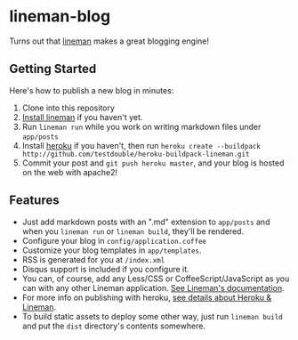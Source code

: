 # lineman-blog

Turns out that [lineman](http://linemanjs.com) makes a great blogging engine!

## Getting Started

Here's how to publish a new blog in minutes:

1. Clone into this repository
2. [Install lineman](https://github.com/testdouble/lineman#getting-started) if you haven't yet.
3. Run `lineman run` while you work on writing markdown files under `app/posts`
4. Install [heroku](https://toolbelt.heroku.com) if you haven't, then run `heroku create --buildpack http://github.com/testdouble/heroku-buildpack-lineman.git`
5. Commit your post and `git push heroku master`, and your blog is hosted on the web with apache2!

## Features

* Just add markdown posts with an ".md" extension to `app/posts` and when you `lineman run` or `lineman build`, they'll be rendered.
* Configure your blog in `config/application.coffee`
* Customize your blog templates in `app/templates`.
* RSS is generated for you at `/index.xml`
* Disqus support is included if you configure it.
* You can, of course, add any Less/CSS or CoffeeScript/JavaScript as you can with any other Lineman application. [See Lineman's documentation](https://github.com/testdouble/lineman).
* For more info on publishing with heroku, [see details about Heroku & Lineman](https://github.com/testdouble/lineman#heroku).
* To build static assets to deploy some other way, just run `lineman build` and put the `dist` directory's contents somewhere.


